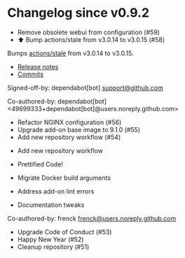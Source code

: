 # Changelog since v0.9.2
- Remove obsolete webui from configuration (#59) 
- ⬆️ Bump actions/stale from v3.0.14 to v3.0.15 (#58)

Bumps [actions/stale](https://github.com/actions/stale) from v3.0.14 to v3.0.15.
- [Release notes](https://github.com/actions/stale/releases)
- [Commits](https://github.com/actions/stale/compare/v3.0.14...86561461b92875de77a8b2d2e75f004c826e8f45)

Signed-off-by: dependabot[bot] <support@github.com>

Co-authored-by: dependabot[bot] <49699333+dependabot[bot]@users.noreply.github.com> 
- Refactor NGINX configuration (#56) 
- Upgrade add-on base image to 9.1.0 (#55) 
- Add new repository workflow (#54)

* Add new repository workflow

* Prettified Code!

* Migrate Docker build arguments

* Address add-on lint errors

* Documentation tweaks

Co-authored-by: frenck <frenck@users.noreply.github.com> 
- Upgrade Code of Conduct (#53) 
- Happy New Year (#52) 
- Cleanup repository (#51) 
